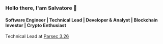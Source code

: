 ### Hello there, I'am Salvatore 👋

#### Software Engineer | Technical Lead | Developer & Analyst | Blockchain Investor | Crypto Enthusiast

Technical Lead at [Parsec 3.26](https://www.parsec326.it/)<br>
